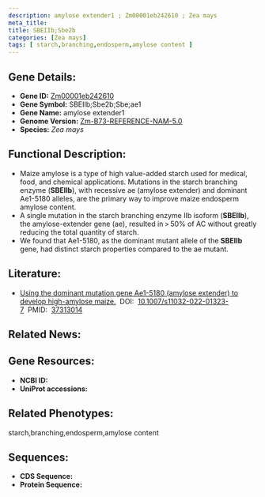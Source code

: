 ```yaml
---
description: amylose extender1 ; Zm00001eb242610 ; Zea mays
meta_title:
title: SBEIIb;Sbe2b
categories: [Zea mays]
tags: [ starch,branching,endosperm,amylose content ]
---
```


## Gene Details:
- **Gene ID:**	[Zm00001eb242610]()
- **Gene Symbol:** SBEIIb;Sbe2b;Sbe;ae1
- **Gene Name:** amylose extender1
- **Genome Version:** [Zm-B73-REFERENCE-NAM-5.0]()
- **Species:** *Zea mays*

## Functional Description:
   - Maize amylose is a type of high value-added starch used for medical, food, and chemical applications. Mutations in the starch branching enzyme (**SBEIIb**), with recessive ae (amylose extender) and dominant Ae1-5180 alleles, are the primary way to improve maize endosperm amylose content.
   - A single mutation in the starch branching enzyme IIb isoform (**SBEIIb**), the amylose-extender gene (ae), resulted in > 50% of AC without greatly reducing the total quantity of starch.
   - We found that Ae1-5180, as the dominant mutant allele of the **SBEIIb** gene, had distinct starch properties compared to the ae mutant.

## Literature:
   - [Using the dominant mutation gene Ae1-5180 (amylose extender) to develop high-amylose maize.]( https://www.ncbi.nlm.nih.gov/pmc/articles/PMC10248602/)&nbsp;&nbsp;DOI:&nbsp;&nbsp;[10.1007/s11032-022-01323-7](https://www.ncbi.nlm.nih.gov/pmc/articles/PMC10248602/)&nbsp;&nbsp;PMID:&nbsp;&nbsp;[37313014](https://pubmed.ncbi.nlm.nih.gov/37313014/)

## Related News:

## Gene Resources:
- **NCBI ID:** [](https://www.ncbi.nlm.nih.gov/gene/?term=)
- **UniProt accessions:** [](https://www.uniprot.org/uniprotkb//entry)

## Related Phenotypes:
starch,branching,endosperm,amylose content

## Sequences:
- **CDS Sequence:**
- **Protein Sequence:**

